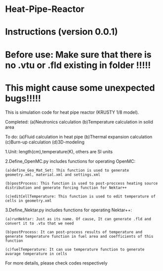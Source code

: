 # Heat-Pipe-Reactor
# Instructions (version 0.0.1)
# Before use: Make sure that there is no .vtu or .fld existing in folder !!!!!
# This might cause some unexpected bugs!!!!!

This is simulation code for heat pipe reactor (KRUSTY 1/8 model).

Completed:
(a)Neutronics calculation
(b)Temperature calculation in solid area

To do:
(a)Fluid calculation in heat pipe
(b)Thermal expansion calculation
(c)Burn-up calculation
(d)3D-modeling


1.Unit: length(cm),temperature(K), others are SI units

2.Define_OpenMC.py includes functions for operating OpenMC:

    (a)define_Geo_Mat_Set: This function is used to generate  geometry.xml, material.xml and settings.xml
    
    (b)postProcess: This function is used to post-proccess heating source distribution and generate forcing function for Nektar++
    
    (c)editCellTemperature: This function is used to edit temperature of cells in geometry.xml

3.Define_Nektar.py includes functions for operating Nektar++:

    (a)runNektar: Just as its name. Of cause, It can generate .fld and convert it to .vtu that we need
    
    (b)postProcess: It can post-process results of temperature and generate temperature function in fuel area and coefficients of this function
    
    (c)fuelTemperature: It can use temperature function to generate avarage temperature in cells

For more details, please check codes respectively
